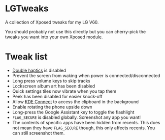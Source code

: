 # LGTweaks
A collection of Xposed tweaks for my LG V60.

You should probably not use this directly but you can cherry-pick the tweaks you want into your own Xposed module.

# Tweak list
- [Double haptics](https://www.reddit.com/r/LGV60/comments/lw07g2/double_haptics_with_nav_buttons_on_android_11/) is disabled
- Prevent the screen from waking when power is connected/disconnected
- Long press volume keys to skip tracks
- Lockscreen album art has been disabled
- Quick settings tiles now vibrate when you tap them
- Peek has been disabled for easier knock-off
- Allow [KDE Connect](https://kdeconnect.kde.org/) to access the clipboard in the background
- Enable rotating the phone upside down
- Long-press the Google Assistant key to toggle the flashlight
- `FLAG_SECURE` is disabled globally. Screenshot any app you want!
- The contents of specific apps have been hidden from recents. This does not mean they have `FLAG_SECURE` though, this only affects recents. You can still screenshot them.
